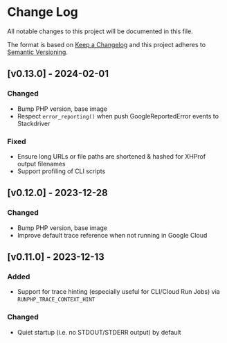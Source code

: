 # Change Log
All notable changes to this project will be documented in this file.

The format is based on [Keep a Changelog](http://keepachangelog.com/)
and this project adheres to [Semantic Versioning](http://semver.org/).

## [v0.13.0] - 2024-02-01

### Changed
- Bump PHP version, base image
- Respect `error_reporting()` when push GoogleReportedError events to Stackdriver

### Fixed
- Ensure long URLs or file paths are shortened & hashed for XHProf output filenames
- Support profiling of CLI scripts

## [v0.12.0] - 2023-12-28

### Changed
- Bump PHP version, base image
- Improve default trace reference when not running in Google Cloud

## [v0.11.0] - 2023-12-13

### Added
- Support for trace hinting (especially useful for CLI/Cloud Run Jobs) via `RUNPHP_TRACE_CONTEXT_HINT`

### Changed
- Quiet startup (i.e. no STDOUT/STDERR output) by default